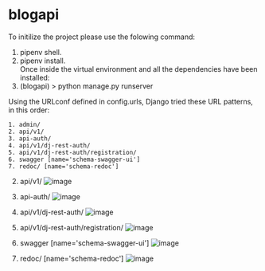 # blogapi
To initilize the project please use the folowing command:
1. pipenv shell.
2. pipenv install.  
Once inside the virtual environment and all the dependencies have been installed:
3. (blogapi) > python manage.py runserver

Using the URLconf defined in config.urls, Django tried these URL patterns, in this order:

    1. admin/
    2. api/v1/
    3. api-auth/
    4. api/v1/dj-rest-auth/
    5. api/v1/dj-rest-auth/registration/
    6. swagger [name='schema-swagger-ui']
    7. redoc/ [name='schema-redoc']

2. api/v1/
![image](https://user-images.githubusercontent.com/3943324/209017050-18fbf8d7-0a5f-4973-b873-bb2c38bb64a2.png)

3. api-auth/
![image](https://user-images.githubusercontent.com/3943324/209017192-1a2ba525-c54f-47b5-82ed-1fb5ac3b7ddb.png)

4. api/v1/dj-rest-auth/
![image](https://user-images.githubusercontent.com/3943324/209017660-befab5ab-0605-41b4-994f-d38b735f4759.png)

5. api/v1/dj-rest-auth/registration/
![image](https://user-images.githubusercontent.com/3943324/209017287-9718eff9-c95b-40ea-baa8-e89ae914c6e9.png)

6. swagger [name='schema-swagger-ui']
![image](https://user-images.githubusercontent.com/3943324/209017358-0e0780f8-f92a-4c1d-9a0b-bfb28264325a.png)

7. redoc/ [name='schema-redoc']
![image](https://user-images.githubusercontent.com/3943324/209017453-9165a287-bce1-4d09-a357-30c484152ac6.png)
